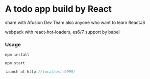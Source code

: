 # A todo app build by React

share with Afusion Dev Team also anyone who want to learn ReactJS

webpack with react-hot-loaders, es6/7 support by babel 

### Usage

```
npm install
```

```
npm start
```

```javascript
launch at http://localhost:9999/
```
